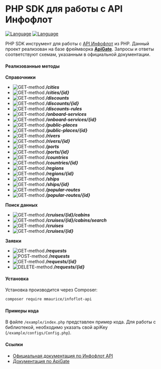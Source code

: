 # PHP SDK для работы с API Инфофлот

[![Language](https://img.shields.io/badge/php-%5E5.6-blue)](https://img.shields.io/badge/php-%5E5.6-blue) [![Language](https://img.shields.io/badge/ApiGate-%5E0.1.4-brightgreen)](https://img.shields.io/badge/ApiGate-%5E0.1.4-brightgreen)

PHP SDK инструмент для работы с [API Инфофлот](https://restapi.infoflot.com/) из PHP. Данный проект реализован на базе фреймворка **[ApiGate](https://github.com/moss-maurice/apigate)**. Запросы и ответы соответствуют схемам, указанным в официальной документации.

#### Реализованные методы
**Справочники**
- ![GET-method](https://img.shields.io/badge/GET-green) ***/cities***
- ![GET-method](https://img.shields.io/badge/GET-green) ***/cities/{id}***
- ![GET-method](https://img.shields.io/badge/GET-green) ***/discounts***
- ![GET-method](https://img.shields.io/badge/GET-green) ***/discounts/{id}***
- ![GET-method](https://img.shields.io/badge/GET-green) ***/discounts-rules***
- ![GET-method](https://img.shields.io/badge/GET-green) ***/onboard-services***
- ![GET-method](https://img.shields.io/badge/GET-green) ***/onboard-services/{id}***
- ![GET-method](https://img.shields.io/badge/GET-green) ***/public-places***
- ![GET-method](https://img.shields.io/badge/GET-green) ***/public-places/{id}***
- ![GET-method](https://img.shields.io/badge/GET-green) ***/rivers***
- ![GET-method](https://img.shields.io/badge/GET-green) ***/rivers/{id}***
- ![GET-method](https://img.shields.io/badge/GET-green) ***/ports***
- ![GET-method](https://img.shields.io/badge/GET-green) ***/ports/{id}***
- ![GET-method](https://img.shields.io/badge/GET-green) ***/countries***
- ![GET-method](https://img.shields.io/badge/GET-green) ***/countries/{id}***
- ![GET-method](https://img.shields.io/badge/GET-green) ***/regions***
- ![GET-method](https://img.shields.io/badge/GET-green) ***/regions/{id}***
- ![GET-method](https://img.shields.io/badge/GET-green) ***/ships***
- ![GET-method](https://img.shields.io/badge/GET-green) ***/ships/{id}***
- ![GET-method](https://img.shields.io/badge/GET-green) ***/popular-routes***
- ![GET-method](https://img.shields.io/badge/GET-green) ***/popular-routes/{id}***

**Поиск данных**
- ![GET-method](https://img.shields.io/badge/GET-green) ***/cruises/{id}/cabins***
- ![GET-method](https://img.shields.io/badge/GET-green) ***/cruises/{id}/cabins/search***
- ![GET-method](https://img.shields.io/badge/GET-green) ***/cruises***
- ![GET-method](https://img.shields.io/badge/GET-green) ***/cruises/{id}***

**Заявки**
- ![GET-method](https://img.shields.io/badge/GET-green) ***/requests***
- ![POST-method](https://img.shields.io/badge/POST-blue) ***/requests***
- ![GET-method](https://img.shields.io/badge/GET-green) ***/requests/{id}***
- ![DELETE-method](https://img.shields.io/badge/DELETE-red) ***/requests/{id}***

#### Установка
Установка производится через Composer:
```sh
composer require mmaurice/infoflot-api
```

#### Примеры кода
В файле `/example/index.php` представлен пример кода. Для работы с библиотекой, необходимо указать свой apiKey (`/example/configs/Config.php`).

#### Ссылки
- [Официальная документация по Инфофлот API](https://restapi.infoflot.com/)
- [Документация по ApiGate](https://github.com/moss-maurice/apigate)
